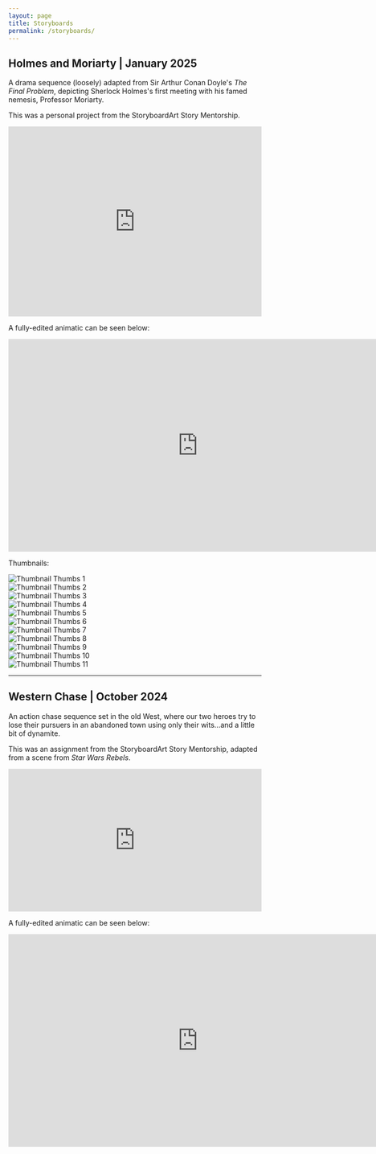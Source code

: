 ```yaml
---
layout: page
title: Storyboards
permalink: /storyboards/
---
```


## Holmes and Moriarty | January 2025

A drama sequence (loosely) adapted from Sir Arthur Conan Doyle's *The Final Problem*, depicting Sherlock Holmes's first meeting with his famed nemesis, Professor Moriarty.

This was a personal project from the StoryboardArt Story Mentorship.

<div style="left: 0; width: 100%; height: 0; position: relative; padding-bottom: 74.9296%;">
<iframe src="https://speakerdeck.com/player/1452122a26a64492855944e36050dde7" style="top: 0; left: 0; width: 100%; height: 100%; position: absolute; border: 0;" allowfullscreen scrolling="no">
</iframe>
</div>

A fully-edited animatic can be seen below:

<iframe width="753" height="423" src="https://www.youtube.com/embed/bhL5Gn70Ngg" title="Animatic -- Holmes and Moriarty" frameborder="0" allow="accelerometer; autoplay; clipboard-write; encrypted-media; gyroscope; picture-in-picture; web-share" referrerpolicy="strict-origin-when-cross-origin" allowfullscreen></iframe>

Thumbnails:

<!-- Thumbnail Gallery -->
<div class="thumbnail-gallery">
  <div><img src="../images/thumbs/Holmes_And_Moriarty/frame_00001.png" alt="Thumbnail Thumbs 1"></div>
  <div><img src="../images/thumbs/Holmes_And_Moriarty/frame_00002.png" alt="Thumbnail Thumbs 2"></div>
  <div><img src="../images/thumbs/Holmes_And_Moriarty/frame_00003.png" alt="Thumbnail Thumbs 3"></div>
  <div><img src="../images/thumbs/Holmes_And_Moriarty/frame_00004.png" alt="Thumbnail Thumbs 4"></div>
  <div><img src="../images/thumbs/Holmes_And_Moriarty/frame_00005.png" alt="Thumbnail Thumbs 5"></div>
  <div><img src="../images/thumbs/Holmes_And_Moriarty/frame_00006.png" alt="Thumbnail Thumbs 6"></div>
  <div><img src="../images/thumbs/Holmes_And_Moriarty/frame_00007.png" alt="Thumbnail Thumbs 7"></div>
  <div><img src="../images/thumbs/Holmes_And_Moriarty/frame_00008.png" alt="Thumbnail Thumbs 8"></div>
  <div><img src="../images/thumbs/Holmes_And_Moriarty/frame_00009.png" alt="Thumbnail Thumbs 9"></div>
  <div><img src="../images/thumbs/Holmes_And_Moriarty/frame_00010.png" alt="Thumbnail Thumbs 10"></div>
  <div><img src="../images/thumbs/Holmes_And_Moriarty/frame_00011.png" alt="Thumbnail Thumbs 11"></div>
</div>

<!-- Full-size Image Viewer (initially hidden) -->
<div class="full-size-gallery" style="display: none;">
  <div><img src="../images/thumbs/Holmes_And_Moriarty/frame_00001.png" alt="Thumbs 1"></div>
  <div><img src="../images/thumbs/Holmes_And_Moriarty/frame_00002.png" alt="Thumbs 2"></div>
  <div><img src="../images/thumbs/Holmes_And_Moriarty/frame_00003.png" alt="Thumbs 3"></div>
  <div><img src="../images/thumbs/Holmes_And_Moriarty/frame_00004.png" alt="Thumbs 4"></div>
  <div><img src="../images/thumbs/Holmes_And_Moriarty/frame_00005.png" alt="Thumbs 5"></div>
  <div><img src="../images/thumbs/Holmes_And_Moriarty/frame_00006.png" alt="Thumbs 6"></div>
  <div><img src="../images/thumbs/Holmes_And_Moriarty/frame_00007.png" alt="Thumbs 7"></div>
  <div><img src="../images/thumbs/Holmes_And_Moriarty/frame_00008.png" alt="Thumbs 8"></div>
  <div><img src="../images/thumbs/Holmes_And_Moriarty/frame_00009.png" alt="Thumbs 9"></div>
  <div><img src="../images/thumbs/Holmes_And_Moriarty/frame_00010.png" alt="Thumbs 10"></div>
  <div><img src="../images/thumbs/Holmes_And_Moriarty/frame_00011.png" alt="Thumbs 11"></div>
  <button class="close-gallery">Close</button>
</div>

---
## Western Chase | October 2024

An action chase sequence set in the old West, where our two heroes try to lose their pursuers in an abandoned town using only their wits...and a little bit of dynamite.

This was an assignment from the StoryboardArt Story Mentorship, adapted from a scene from *Star Wars Rebels*.

<div style="left: 0; width: 100%; height: 0; position: relative; padding-bottom: 56.338%;">
<iframe src="https://speakerdeck.com/player/ed2e24d20fe94e099f2bab9d8ef0bcf9" style="top: 0; left: 0; width: 100%; height: 100%; position: absolute; border: 0;" allowfullscreen scrolling="no">
</iframe>
</div>

A fully-edited animatic can be seen below:

<iframe width="753" height="423" src="https://www.youtube.com/embed/yJYkIwIEmak" title="Animatic -- Western Chase" frameborder="0" allow="accelerometer; autoplay; clipboard-write; encrypted-media; gyroscope; picture-in-picture; web-share" referrerpolicy="strict-origin-when-cross-origin" allowfullscreen></iframe>







<script>
$(document).ready(function(){
  // Initialize the thumbnail gallery with Slick
  $('.thumbnail-gallery').slick({
    slidesToShow: 4,  // Adjust this to how many thumbnails you want visible at a time
    slidesToScroll: 1,
    focusOnSelect: true,  // Allow users to click and select a thumbnail
    responsive: [
      {
        breakpoint: 768,
        settings: {
          slidesToShow: 2,
          slidesToScroll: 1
        }
      }
    ]
  });

  // Click event on thumbnail to show the full-size image
  $('.thumbnail-gallery div').click(function() {
    var index = $(this).index();
    var fullSizeImages = $('.full-size-gallery .full-image');
    
    // Hide the thumbnails and show the full-size gallery
    $('.thumbnail-gallery').hide();
    $('.full-size-gallery').show();

    // Show the selected full-size image
    fullSizeImages.hide();
    $(fullSizeImages[index]).show();
  });

  // Close the full-size image gallery
  $('.close-gallery').click(function() {
    $('.full-size-gallery').hide();
    $('.thumbnail-gallery').show();
  });

  // Initialize the full-size gallery with Slick for navigation arrows
  $('.full-size-gallery').slick({
    infinite: true,
    arrows: true,  // Enable left and right arrows
    prevArrow: '<button type="button" class="slick-prev">Previous</button>',
    nextArrow: '<button type="button" class="slick-next">Next</button>',
    fade: true  // Optional: Make the full-size images fade between each other
  });
});
</script>

